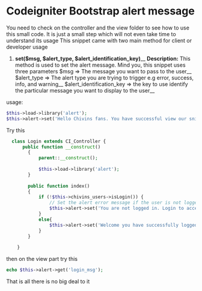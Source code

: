 # Codeigniter Bootstrap alert message
You need to check on the controller and the view folder to see how to use this small code. It is just a small step which will not even take time to understand its usage
This snippet came with two main method for client or developer usage

1. **set($msg, $alert_type, $alert_identification_key)**__
**Description:**
This method is used to set the alert message. Mind you, this snippet uses three parameters
$msg 				=> The message you want to pass to the user__
$alert_type 			=> The alert type you are trying to trigger e.g error, success, info, and warning__
$alert_identification_key	=> the key to use identify the particular message you want to display to the user__

usage:
```php
$this->load->library('alert');
$this->alert->set('Hello Chivins fans. You have successful view our snippet', 'success', 'snippet_alert');
```

Try this

```php
  class Login extends CI_Controller {
	  public function __construct()
		{
			parent::__construct();
			
			$this->load->library('alert');
		}
	
		public function index()
		{
			if (!$this->chivins_users->isLogin()) {
				// Set the alert error message if the user is not logged in
				$this->alert->set('You are not logged in. Login to access this page', 'error', 'login_msg');
			}
			else{
				$this->alert->set('Welcome you have successfully logged in to your account', 'success', 'login_msg');
			}
		}
	
	}
```

then on the view part try this

```php
echo $this->alert->get('login_msg');
```
That is all there is no big deal to it
